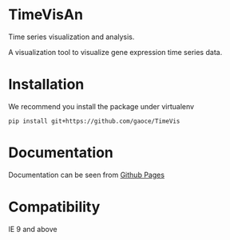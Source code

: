 # TimeVisAn
Time series visualization and analysis. 

A visualization tool to visualize gene expression time series data.

# Installation

We recommend you install the package under virtualenv

    pip install git+https://github.com/gaoce/TimeVis

# Documentation

Documentation can be seen from [Github Pages](http://gaoce.github.io/TimeVis)

# Compatibility
IE 9 and above

